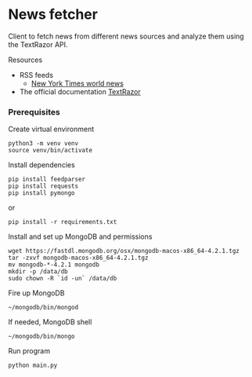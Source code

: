 # News fetcher

Client to fetch news from different news sources and analyze them using the TextRazor API.

Resources
- RSS feeds
    - [New York Times world news](https://rss.nytimes.com/services/xml/rss/nyt/World.xml)
- The official documentation [TextRazor](https://www.textrazor.com/docs/python)

### Prerequisites

Create virtual environment

```
python3 -m venv venv
source venv/bin/activate
```

Install dependencies

```
pip install feedparser
pip install requests
pip install pymongo
```

or

```
pip install -r requirements.txt
```

Install and set up MongoDB and permissions
```
wget https://fastdl.mongodb.org/osx/mongodb-macos-x86_64-4.2.1.tgz
tar -zxvf mongodb-macos-x86_64-4.2.1.tgz
mv mongodb-*-4.2.1 mongodb
mkdir -p /data/db
sudo chown -R `id -un` /data/db
```

Fire up MongoDB
```
~/mongodb/bin/mongod
```

If needed, MongoDB shell
```
~/mongodb/bin/mongo
```

Run program
```
python main.py
```
